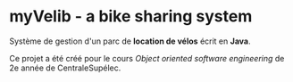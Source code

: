 # myVelib - a bike sharing system

Système de gestion d'un parc de **location de vélos** écrit en **Java**.

Ce projet a été créé pour le cours *Object oriented software engineering* de 2e année de CentraleSupélec.

